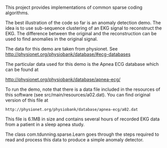 This project provides implementations of common sparse coding algorithms.

The best illustration of the code so far is an anomaly detection demo.  The idea is to use sub-sequence clustering
of an EKG signal to reconstruct the EKG.  The difference between the original and the reconstruction can be used
to find anomalies in the original signal.

The data for this demo are taken from physionet.  See http://physionet.org/physiobank/database/#ecg-databases

The particular data used for this demo is the Apnea ECG database which can be found at

http://physionet.org/physiobank/database/apnea-ecg/

To run the demo, note that there is a data file included in the resources of this software (see src/main/resources/a02.dat).
You can find original version of this file at

    http://physionet.org/physiobank/database/apnea-ecg/a02.dat

This file is 6.1MB in size and contains several hours of recorded EKG data from a patient in a sleep apnea study.

The class com.tdunning.sparse.Learn goes through the steps required to read and process this data to produce a simple
anomaly detector.
